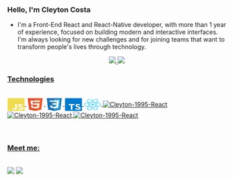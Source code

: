
### Hello, I'm Cleyton Costa

- I'm a Front-End React and React-Native developer, with more than 1 year of experience, focused on building modern and interactive interfaces. I'm always looking for new challenges and for joining teams that want to transform people's lives through technology.

<div align="center">
  <a href="https://github.com/Cleyton-1995">
  <img height="180em" src="https://github-readme-stats.vercel.app/api?username=Cleyton-1995&show_icons=true&theme=dark&include_all_commits=true&count_private=true"/>
  <img height="180em" src="https://github-readme-stats.vercel.app/api/top-langs/?username=Cleyton-1995&layout=compact&langs_count=7&theme=dark"/>
</div>

### Technologies 

<div style="display: inline_block"><br>
  <img align="center" alt="Cleyton-1995-Js" height="30" width="40" src="https://raw.githubusercontent.com/devicons/devicon/master/icons/javascript/javascript-plain.svg">
  <img align="center" alt="Cleyton-1995-HTML" height="30" width="40" src="https://raw.githubusercontent.com/devicons/devicon/master/icons/html5/html5-original.svg">
  <img align="center" alt="Cleyton-1995-CSS" height="30" width="40" src="https://raw.githubusercontent.com/devicons/devicon/master/icons/css3/css3-original.svg">
  <img align="center" alt="Cleyton-1995-Ts" height="30" width="40" src="https://raw.githubusercontent.com/devicons/devicon/master/icons/typescript/typescript-plain.svg">
  <img align="center" alt="Cleyton-1995-React" height="30" width="40" src="https://raw.githubusercontent.com/devicons/devicon/master/icons/react/react-original.svg">
  <img align="center" alt="Cleyton-1995-React" height="30" width="40" src="https://cdn.jsdelivr.net/gh/devicons/devicon/icons/nodejs/nodejs-original.svg" />
  <img align="center" alt="Cleyton-1995-React" height="30" width="40" src="https://cdn.jsdelivr.net/gh/devicons/devicon/icons/vscode/vscode-original.svg" />
  <img align="center" alt="Cleyton-1995-React" height="30" width="40" src="https://cdn.jsdelivr.net/gh/devicons/devicon/icons/git/git-original.svg" />
  
  </div><br><br>
 
  ### Meet me:
 
<div><br> 
  <a href = "mailto:cleytoncosta.developer@gmail.com"><img src="https://img.shields.io/badge/-Gmail-%23333?style=for-the-badge&logo=gmail&logoColor=white" target="_blank"></a>
  <a href="https://www.linkedin.com/in/cleyton-costa-80960b20a" target="_blank"><img src="https://img.shields.io/badge/-LinkedIn-%230077B5?style=for-the-badge&logo=linkedin&logoColor=white" target="_blank"></a> 


